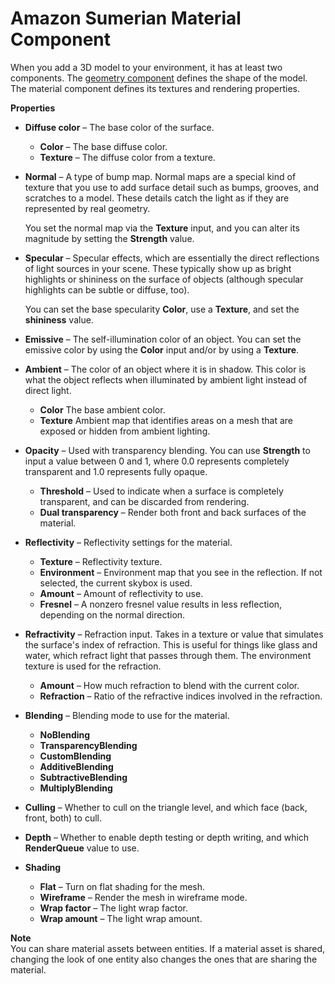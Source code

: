 # Amazon Sumerian Material Component<a name="entities-material"></a>

When you add a 3D model to your environment, it has at least two components\. The [geometry component](entities-geometry.md) defines the shape of the model\. The material component defines its textures and rendering properties\.

**Properties**
+ **Diffuse color** – The base color of the surface\.
  + **Color** – The base diffuse color\.
  + **Texture** – The diffuse color from a texture\.
+ **Normal** – A type of bump map\. Normal maps are a special kind of texture that you use to add surface detail such as bumps, grooves, and scratches to a model\. These details catch the light as if they are represented by real geometry\.

  You set the normal map via the **Texture** input, and you can alter its magnitude by setting the **Strength** value\.
+ **Specular** – Specular effects, which are essentially the direct reflections of light sources in your scene\. These typically show up as bright highlights or shininess on the surface of objects \(although specular highlights can be subtle or diffuse, too\)\.

  You can set the base specularity **Color**, use a **Texture**, and set the **shininess** value\.
+ **Emissive** – The self\-illumination color of an object\. You can set the emissive color by using the **Color** input and/or by using a **Texture**\.
+ **Ambient** – The color of an object where it is in shadow\. This color is what the object reflects when illuminated by ambient light instead of direct light\.
  + **Color** The base ambient color\.
  + **Texture** Ambient map that identifies areas on a mesh that are exposed or hidden from ambient lighting\.
+ **Opacity** – Used with transparency blending\. You can use **Strength** to input a value between 0 and 1, where 0\.0 represents completely transparent and 1\.0 represents fully opaque\.
  + **Threshold** – Used to indicate when a surface is completely transparent, and can be discarded from rendering\.
  + **Dual transparency** – Render both front and back surfaces of the material\.
+ **Reflectivity** – Reflectivity settings for the material\.
  + **Texture** – Reflectivity texture\.
  + **Environment** – Environment map that you see in the reflection\. If not selected, the current skybox is used\.
  + **Amount** – Amount of reflectivity to use\.
  + **Fresnel** – A nonzero fresnel value results in less reflection, depending on the normal direction\.
+ **Refractivity** – Refraction input\. Takes in a texture or value that simulates the surface's index of refraction\. This is useful for things like glass and water, which refract light that passes through them\. The environment texture is used for the refraction\.
  + **Amount** – How much refraction to blend with the current color\.
  + **Refraction** – Ratio of the refractive indices involved in the refraction\.
+ **Blending** – Blending mode to use for the material\.
  + **NoBlending**
  + **TransparencyBlending**
  + **CustomBlending**
  + **AdditiveBlending**
  + **SubtractiveBlending**
  + **MultiplyBlending**
+ **Culling** – Whether to cull on the triangle level, and which face \(back, front, both\) to cull\.
+ **Depth** – Whether to enable depth testing or depth writing, and which **RenderQueue** value to use\.
+ **Shading**
  + **Flat** – Turn on flat shading for the mesh\.
  + **Wireframe** – Render the mesh in wireframe mode\.
  + **Wrap factor** – The light wrap factor\.
  + **Wrap amount** – The light wrap amount\.

**Note**  
You can share material assets between entities\. If a material asset is shared, changing the look of one entity also changes the ones that are sharing the material\.